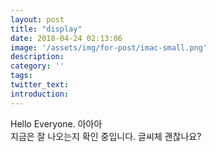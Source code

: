 ```yaml
---
layout: post
title: "display"
date: 2018-04-24 02:13:06
image: '/assets/img/for-post/imac-small.png'
description:
category: ''
tags:
twitter_text:
introduction:
---
```


Hello Everyone.
아아아
<br>
지금은 잘 나오는지 확인 중입니다.
글씨체 괜찮나요?
